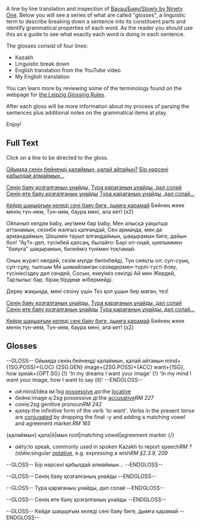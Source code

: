 A line by line translation and inspection of [Bayau/Баяу/Slowly by Ninety One](https://www.youtube.com/watch?v=qAeWCnQ1EUA). Below you will see a series of what are called "glosses", a linguistic term to describe breaking down a sentence into its constituent parts and identify grammatical properties of each word. As the reader you should use this as a guide to see what exactly each word is doing in each sentence. 

The glosses consist of four lines:

* Kazakh
* Linguistic break down
* English translation from the YouTube video
* My English translation

You can learn more by reviewing some of the terminology found on the webpage for [the Leipzig Glossing Rules](http://www.eva.mpg.de/lingua/resources/glossing-rules.php).

After each gloss will be more information about my process of parsing the sentences plus additional notes on the grammatical items at play.

Enjoy!

## Full Text

Click on a line to be directed to the gloss.

[Ойымда сенің бейнеңді қалаймын, қалай айтайын?](#leipzig-line-1)
[Бір нəрсені қабылдай алмаймын...](#leipzig-line-2)

[Сенің баяу қозғалғаның ұнайды,](#leipzig-line-3)
[Тура қарағаның ұнайды, дəл солай](#leipzig-line-4)
[Сенің өте баяу қозғалғаның ұнайды](#leipzig-line-5)
[Тура қарағаның ұнайды, дəл солай...](#leipzig-line-4)
 
[Кейде шақырғым келеді сені баяу биге, дымға қарамай](#leipzig-line-6)
Бейнең жеке менің түн-ием,
Түн-ием, баура мені, ала кет! (x2)
 
Ойланып келдім baby, əңгімем бар baby,
Мен алысқа уақытша аттанамын, сезінбе жалғыз қалғандай,
Сен арманда, мен де армандаймын,
Шешімін тауып алғандаймын,
шақырамын биге, дайын бол!
"Ау?»-деп, түсінбей қалсаң, былайғо:
Бəрі оп-оңай, қиялыммен "баяуға" шақырамын, билейміз түнімен тоқтамай.

Оның жүрегі нөлдей, сезім мүлде бөлінбейді,
Түн сияқты ол: суп-суық, сұп-сұлу, тылсым
Ми шимайланған сезімдермен-түрлі-түсті бояу, түсініксіздеу дəл сендей,
Сосын, екеуіміз секілді Ай мен Жердей,
Тартылыс бар, бірақ бірдеңе жібермейді.

Дереу жақында, мені сезіну үшін
Тез қол ұшын бер маған, тез!

[Сенің баяу қозғалғаның ұнайды,](#leipzig-line-3)
[Тура қарағаның ұнайды, дəл солай](#leipzig-line-4)
[Сенің өте баяу қозғалғаның ұнайды](#leipzig-line-5)
[Тура қарағаның ұнайды, дəл солай...](#leipzig-line-4)
 
[Кейде шақырғым келеді сені баяу биге, дымға қарамай](#leipzig-line-6)
Бейнең жеке менің түн-ием,
Түн-ием, баура мені, ала кет! (x2)

## Glosses

--GLOSS--
Ойымда сенің бейнеңді қалаймын, қалай айтаиын
mind+{1SG.POSS}+{LOC} {2SG.GEN} image+{2SG.POSS}+{ACC} want+{1SG}, how speak+{OPT.SG}
{!} 'In my dreams I want your image'
{!} 'In my mind I want your image, how I want to say (it)'
--ENDGLOSS--

* _ой_:mind/idea
  _ім_:1sg [possessive](/r/learns/kazakh#possessive)
  _да_:the [locative](/r/learns/kazakh#locative)
* _бейне_:image
  _ң_:2sg possessive
  _ді_:the [accusative](/r/learns/kazakh#accusative)<cite>RM 227</cite>
* _сенің_:2sg genitive pronoun<cite>RM 242</cite>
* _қалау_:the infinitive form of the verb _'to want'_.
  Verbs in the present tense are [conjugated](/r/learns/kazakh#present-tense) by dropping the final _-у_ and adding a matching vowel and agreement marker.<cite>RM 165</cite>

{қалаймын}
қала|й|мын
root|matching vowel|agreement marker
{/}

* _айту_:to speak, commonly used in spoken Kazakh to report speech<cite>RM ?</cite>
  _(а)йін_:singular [optative](/r/learns/kazakh#optative), e.g. expressing a wish<cite>RM §2.3.9, 209</cite>

--GLOSS--
Бір нәрсені қабылдай алмаймын...
--ENDGLOSS--

--GLOSS--
Сенің баяу қозғалғаның ұнайды
--ENDGLOSS--

--GLOSS--
Тура қарағаның ұнайды, дәл солай
--ENDGLOSS--

--GLOSS--
Сенің өте баяу қозғалғаның ұнайды
--ENDGLOSS--

--GLOSS--
Кейде шақырғым келеді сені баяу биге, дымға қарамай
--ENDGLOSS--
